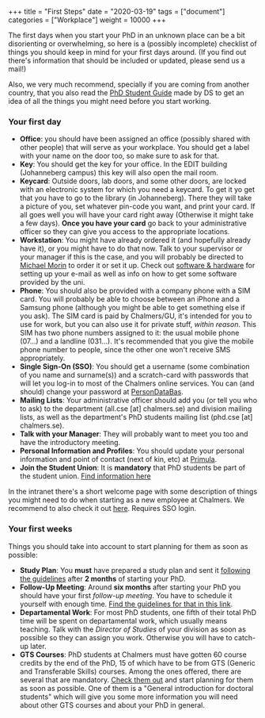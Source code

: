 +++
title =  "First Steps"
date  = "2020-03-19"
tags = ["document"]
categories = ["Workplace"]
weight = 10000
+++

The first days when you start your PhD in an unknown place can be a bit disorienting or overwhelming, so here is a (possibly incomplete) checklist of things you should keep in mind for your first days around. (If you find out there's information that should be included or updated, please send us a mail!)

Also, we very much recommend, specially if you are coming from another country, that you also read the [PhD Student Guide](https://www.notion.so/Unofficial-PhD-Student-Guide-370f7fdc63ef42c8bbfd1bc9b1bb878e) made by DS to get an idea of all the things you might need before you start working.

### Your first day

- **Office**: you should have been assigned an office (possibly shared with other people) that will serve as your workplace. You should get a label with your name on the door too, so make sure to ask for that.
- **Key**: You should get the key for your office. In the EDIT building (Johanneberg campus) this key will also open the mail room.
- **Keycard**: Outside doors, lab doors, and some other doors, are locked with an electronic system for which you need a keycard. To get it yo get that you have to go to the library (in Johanneberg). There they will take a picture of you, set whatever pin-code you want, and print your card. If all goes well you will have your card right away (Otherwise it might take a few days). **Once you have your card** go back to your administrative officer so they can give you access to the appropriate locations.
- **Workstation**: You might have already ordered it (and hopefully already have it), or you might have to do that now. Talk to your supervisor or your manager if this is the case, and you will probably be directed to [Michael Morin](https://www.chalmers.se/en/staff/Pages/michael-morin.aspx) to order it or set it up. Check out [software & hardware](/posts/software-hardware) for setting up your e-mail as well as info on how to get some software provided by the uni.
- **Phone**: You should also be provided with a company phone with a SIM card. You will probably be able to choose between an iPhone and a Samsung phone (although you might be able to get something else if you ask). The SIM card is paid by Chalmers/GU, it's intended for you to use for work, but you can also use it for private stuff, *within reason*. This SIM has two phone numbers assigned to it: the usual mobile phone (07...) and a landline (031...). It's recommended that you give the mobile phone number to people, since the other one won't receive SMS appropriately.
- **Single Sign-On (SSO)**: You should get a username (some combination of you name and surname(s)) and a scratch-card with passwords that will let you log-in to most of the Chalmers online services. You can (and should) change your password at [PersonDataBas](https://pdb.chalmers.se).
- **Mailing Lists**: Your administrative officer should add you (or tell you who to ask) to the department (all.cse [at] chalmers.se) and division mailing lists, as well as the department's PhD students mailing list (phd.cse [at] chalmers.se).
- **Talk with your Manager**: They will probably want to meet you too and have the introductory meeting.
- **Personal Information and Profiles**: You should update your personal information and point of contact (next of kin, etc) at [Primula](https://personal.portal.chalmers.se/chalmers/).
- **Join the Student Union**: It is **mandatory** that PhD students be part of the student union. [Find information here](/posts/student-union)

In the intranet there's a short welcome page with some description of things you might need to do when starting as a new employee at Chalmers. We recommend to also check it out [here](https://intranet.chalmers.se/en/working-at-chalmers/employee/employee/new-employee/). Requires SSO login.


### Your first weeks

Things you should take into account to start planning for them as soon as possible:

- **Study Plan**: You **must** have prepared a study plan and sent it [following the guidelines](https://intranet.chalmers.se/en/tools-support/doctoral-studies-support/during-your-doctoral-studies/follow-up-meetings-and-individual-study-plan-and-follow-up-meetings/#individual-study-plan-and-follow-up-meetings-at-computer-science-and-engineering) after **2 months** of starting your PhD.
- **Follow-Up Meeting**: Around **six months** after starting your PhD you should have your first *follow-up meeting*. You have to schedule it yourself with enough time. [Find the guidelines for that in this link](https://intranet.chalmers.se/en/tools-support/doctoral-studies-support/during-your-doctoral-studies/follow-up-meetings-and-individual-study-plan-and-follow-up-meetings/#individual-study-plan-and-follow-up-meetings-at-computer-science-and-engineering).
- **Departamental Work**: For most PhD students, one fifth of their total PhD time will be spent on departamental work, which usually means teaching. Talk with the *Director of Studies* of your division as soon as possible so they can assign you work. Otherwise you will have to catch-up later.
- **GTS Courses**: PhD students at Chalmers must have gotten 60 course credits by the end of the PhD, 15 of which have to be from GTS (Generic and Transferable Skills) courses. Among the ones offered, there are several that are mandatory. [Check them out](https://student.portal.chalmers.se/doctoralportal/gts/Pages/default.aspx) and start planning for them as soon as possible. One of them is a "General introduction for doctoral students" which will give you some more information you will need about other GTS courses and about your PhD in general.


